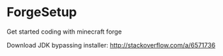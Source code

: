 # ForgeSetup
Get started coding with minecraft forge

Download JDK bypassing installer: http://stackoverflow.com/a/6571736
